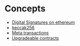 # Concepts

- [Digital Signatures on ethereum](./digital-signature-on-ethereum/README.md)
- [keccak256](./keccak256/readme.md)
- [Meta transactions](./meta-transactions/README.md)
- [Upgradeable contracts](./upgradeable-contracts/readme.md)
